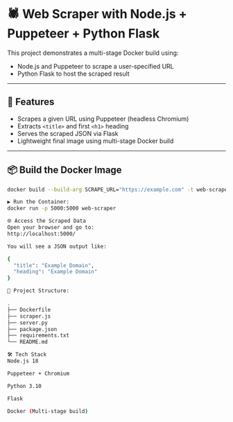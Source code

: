 # 🕷️ Web Scraper with Node.js + Puppeteer + Python Flask

This project demonstrates a multi-stage Docker build using:
- Node.js and Puppeteer to scrape a user-specified URL
- Python Flask to host the scraped result

---

## 🚀 Features

- Scrapes a given URL using Puppeteer (headless Chromium)
- Extracts `<title>` and first `<h1>` heading
- Serves the scraped JSON via Flask
- Lightweight final image using multi-stage Docker build

---

## 📦 Build the Docker Image

```bash
docker build --build-arg SCRAPE_URL="https://example.com" -t web-scraper .

▶️ Run the Container:
docker run -p 5000:5000 web-scraper

🌐 Access the Scraped Data
Open your browser and go to:
http://localhost:5000/

You will see a JSON output like:

{
  "title": "Example Domain",
  "heading": "Example Domain"
}

📁 Project Structure:

.
├── Dockerfile
├── scraper.js
├── server.py
├── package.json
├── requirements.txt
└── README.md

🛠️ Tech Stack
Node.js 18

Puppeteer + Chromium

Python 3.10

Flask

Docker (Multi-stage build)


